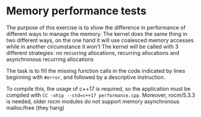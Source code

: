 # Memory performance tests

The purpose of this exercise is to show the difference in performance of different ways to manage the memory.
The kernel does the same thing in two different ways, on the one hand it will use coalesced memory accesses while in another circumstance it won't
The kernel will be called with 3 different strategies: no recurring allocations, recurring allocations and asynchronous recurring allocations

The task is to fill the missing function calls in the code indicated by lines beginning with `#error`, and followed by a descriptive instruction.

To compile this, the usage of c++17 is required, so the application must be compiled with `CC -xhip --std=c++17 performance.cpp`. Moreover, rocm/5.3.3 is needed, older rocm modules do not support memory asynchronous malloc/free (they hang)
